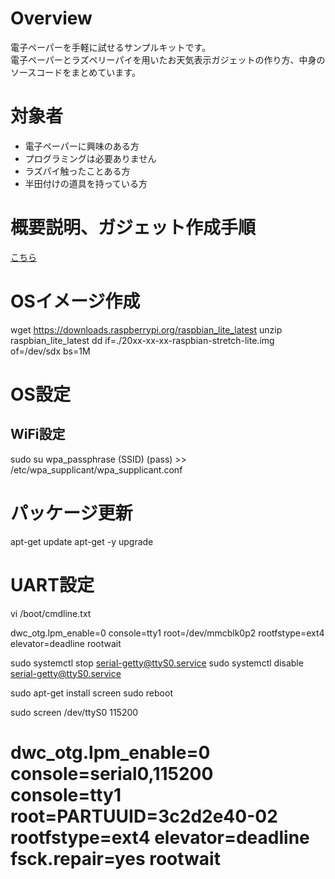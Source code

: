 # Overview
電子ペーパーを手軽に試せるサンプルキットです。<br>
電子ペーパーとラズペリーパイを用いたお天気表示ガジェットの作り方、中身のソースコードをまとめています。

# 対象者
- 電子ペーパーに興味のある方
- プログラミングは必要ありません
- ラズパイ触ったことある方
- 半田付けの道具を持っている方


# 概要説明、ガジェット作成手順
[こちら](https://gitpitch.com/simpart/epd-trial/master?grs=github&t=sky)


# OSイメージ作成
wget https://downloads.raspberrypi.org/raspbian_lite_latest
unzip raspbian_lite_latest
dd if=./20xx-xx-xx-raspbian-stretch-lite.img of=/dev/sdx bs=1M

# OS設定
## WiFi設定
sudo su
wpa_passphrase (SSID) (pass) >> /etc/wpa_supplicant/wpa_supplicant.conf

# パッケージ更新
apt-get update
apt-get -y upgrade

# UART設定
vi /boot/cmdline.txt

dwc_otg.lpm_enable=0 console=tty1 root=/dev/mmcblk0p2 rootfstype=ext4 elevator=deadline rootwait

sudo systemctl stop serial-getty@ttyS0.service
sudo systemctl disable serial-getty@ttyS0.service


sudo apt-get install screen
sudo reboot

sudo screen /dev/ttyS0 115200


# dwc_otg.lpm_enable=0 console=serial0,115200 console=tty1 root=PARTUUID=3c2d2e40-02 rootfstype=ext4 elevator=deadline fsck.repair=yes rootwait




 
